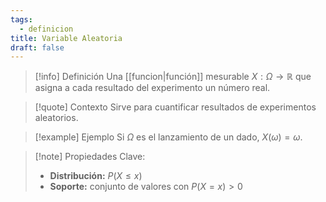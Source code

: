 ```yaml
---
tags:
  - definicion
title: Variable Aleatoria
draft: false
---
```

> [!info] Definición
> Una [[funcion|función]] mesurable $X: \Omega \to \mathbb{R}$ que asigna a cada resultado del experimento un número real.

> [!quote] Contexto
> Sirve para cuantificar resultados de experimentos aleatorios.

> [!example] Ejemplo
> Si $\Omega$ es el lanzamiento de un dado, $X(\omega) = \omega$.  

> [!note] Propiedades Clave:
> - **Distribución:** $P(X \le x)$
> - **Soporte:** conjunto de valores con $P(X = x) > 0$